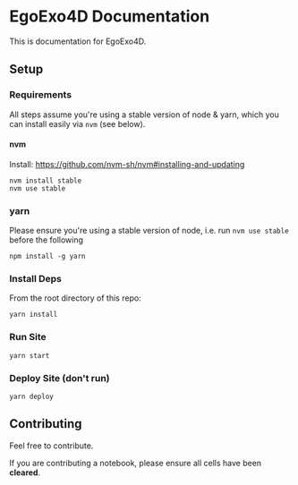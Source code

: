 # EgoExo4D Documentation

This is documentation for EgoExo4D.

## Setup

### Requirements

All steps assume you're using a stable version of node & yarn, which you can install easily via `nvm` (see below).

#### nvm

Install: https://github.com/nvm-sh/nvm#installing-and-updating

```
nvm install stable
nvm use stable
```

### yarn

Please ensure you're using a stable version of node, i.e. run `nvm use stable` before the following

```
npm install -g yarn
```

### Install Deps

From the root directory of this repo:

```
yarn install
```

### Run Site

```
yarn start
```

### Deploy Site (don't run)

```
yarn deploy
```

## Contributing

Feel free to contribute. 

If you are contributing a notebook, please ensure all cells have been
**cleared**.
